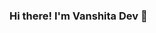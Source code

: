 ### Hi there! I'm Vanshita Dev 👋

<!--
**vanshitadev10/vanshitadev10** is a ✨ _special_ ✨ repository because its `README.md` (this file) appears on your GitHub profile.

Here are some ideas to get you started:

- 🔭 I’m currently working on Next.js, DS Algo, Python
- 🌱 I’m currently learning Next.js & Python
- 👯 I’m looking to collaborate on FrontEnd Projects
- 🤔 I’m looking for help with Machine Learning
- 💬 Ask me about React.js
- 📫 How to reach me: vanshitadev10@gmail.com
- 😄 Pronouns: she/her✌
- ⚡ Fun fact: Guitar🎸 is Love💕
-->
